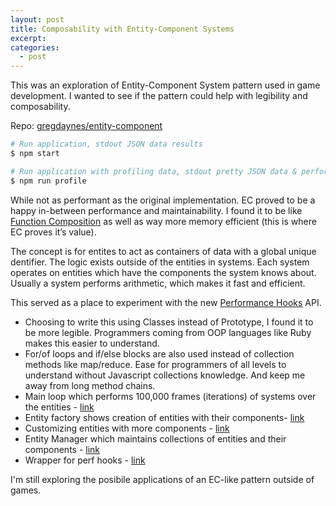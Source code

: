 ```yaml
---
layout: post
title: Composability with Entity-Component Systems
excerpt:
categories:
  - post
---
```

This was an exploration of Entity-Component System pattern used in game development. I wanted to see if the pattern could help with legibility and composability.

Repo: [gregdaynes/entity-component](https://github.com/gregdaynes/entity-component)

```sh
# Run application, stdout JSON data results
$ npm start

# Run application with profiling data, stdout pretty JSON data & performance metrics/telemetry
$ npm run profile
```

While not as performant as the original implementation. EC proved to be a happy in-between performance and maintainability. I found it to be like [Function Composition](/function-composition) as well as way more memory efficient (this is where EC proves it’s value).

The concept is for entites to act as containers of data with a global unique dentifier. The logic exists outside of the entities in systems. Each system operates on entities which have the components the system knows about. Usually a system performs arithmetic, which makes it fast and efficient.

This served as a place to experiment with the new [Performance Hooks](https://nodejs.org/dist/latest-v16.x/docs/api/perf_hooks.html#perf_hooks_performance_measurement_apis) API.

- Choosing to write this using Classes instead of Prototype, I found it to be more legible. Programmers coming from OOP languages like Ruby makes this easier to understand.
- For/of loops and if/else blocks are also used instead of collection methods like map/reduce. Ease for programmers of all levels to understand without Javascript collections knowledge. And keep me away from long method chains.
- Main loop which performs 100,000 frames (iterations) of systems over the entities - [link](https://github.com/gregdaynes/entity-component/blob/5a859c67f7e9ce161e10daefd38dd6d43378f8de/src/index.js#L60-L75)
- Entity factory shows creation of entities with their components- [link](https://github.com/gregdaynes/entity-component/blob/5a859c67f7e9ce161e10daefd38dd6d43378f8de/src/factory-ship.js)
- Customizing entities with more components - [link](https://github.com/gregdaynes/entity-component/blob/5a859c67f7e9ce161e10daefd38dd6d43378f8de/src/index.js#L43-L50)
- Entity Manager which maintains collections of entities and their components - [link](https://github.com/gregdaynes/entity-component/blob/5a859c67f7e9ce161e10daefd38dd6d43378f8de/src/lib/entity-manager.js)
- Wrapper for perf hooks - [link](https://github.com/gregdaynes/entity-component/blob/5a859c67f7e9ce161e10daefd38dd6d43378f8de/src/lib/perf.js)

I'm still exploring the posibile applications of an EC-like pattern outside of games.

